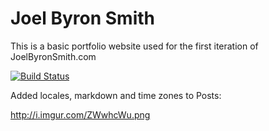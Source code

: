 Joel Byron Smith
==============

This is a basic portfolio website used for the first iteration of JoelByronSmith.com

[![Build Status](https://secure.travis-ci.org/jbsmith86/CodefellowsPortfolio.png)](http://travis-ci.org/jbsmith86/CodefellowsPortfolio)


Added locales, markdown and time zones to Posts:

http://i.imgur.com/ZWwhcWu.png
